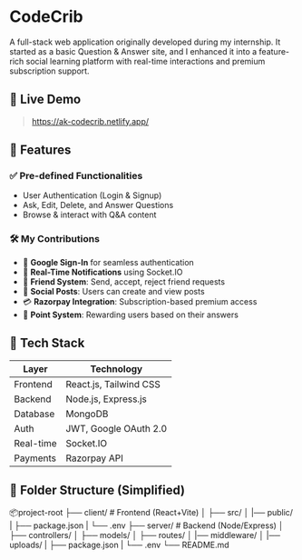 # CodeCrib
A full-stack web application originally developed during my internship. It started as a basic Question & Answer site, and I enhanced it into a feature-rich social learning platform with real-time interactions and premium subscription support.

## 🔗 Live Demo

> https://ak-codecrib.netlify.app/

## 🚀 Features

### ✅ Pre-defined Functionalities
- User Authentication (Login & Signup)
- Ask, Edit, Delete, and Answer Questions
- Browse & interact with Q&A content

### 🛠️ My Contributions
- 🔐 **Google Sign-In** for seamless authentication  
- 🔔 **Real-Time Notifications** using Socket.IO  
- 👥 **Friend System**: Send, accept, reject friend requests  
- 📝 **Social Posts**: Users can create and view posts  
- 💳 **Razorpay Integration**: Subscription-based premium access  
- 🌟 **Point System**: Rewarding users based on their answers  

## 🧰 Tech Stack

| Layer       | Technology                           |
|-------------|--------------------------------------|
| Frontend    | React.js, Tailwind CSS               |
| Backend     | Node.js, Express.js                  |
| Database    | MongoDB                              |
| Auth        | JWT, Google OAuth 2.0                |
| Real-time   | Socket.IO                            |
| Payments    | Razorpay API                         |


## 📂 Folder Structure (Simplified)
📦project-root
├── client/ # Frontend (React+Vite)
│ ├── src/
│ |── public/
| ├── package.json
| └── .env
├── server/ # Backend (Node/Express)
│ ├── controllers/
│ ├── models/
│ ├── routes/
│ |── middleware/
│ |── uploads/
| ├── package.json
| └── .env
└── README.md
